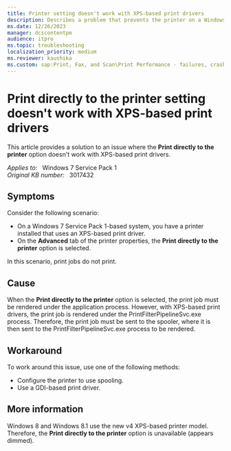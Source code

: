 ```yaml
---
title: Printer setting doesn't work with XPS-based print drivers
description: Describes a problem that prevents the printer on a Windows 7 Service Pack 1-based system from printing. This issue occurs when the printer uses an XPS-based print driver.
ms.date: 12/26/2023
manager: dcscontentpm
audience: itpro
ms.topic: troubleshooting
localization_priority: medium
ms.reviewer: kaushika
ms.custom: sap:Print, Fax, and Scan\Print Performance - failures, crashes, not responsive, csstroubleshoot
---
```

# Print directly to the printer setting doesn't work with XPS-based print drivers

This article provides a solution to an issue where the **Print directly to the printer** option doesn't work with XPS-based print drivers.

_Applies to:_ &nbsp; Windows 7 Service Pack 1  
_Original KB number:_ &nbsp; 3017432

## Symptoms

Consider the following scenario:

- On a Windows 7 Service Pack 1-based system, you have a printer installed that uses an XPS-based print driver.
- On the **Advanced** tab of the printer properties, the **Print directly to the printer** option is selected.

In this scenario, print jobs do not print.

## Cause

When the **Print directly to the printer** option is selected, the print job must be rendered under the application process. However, with XPS-based print drivers, the print job is rendered under the PrintFilterPipelineSvc.exe process. Therefore, the print job must be sent to the spooler, where it is then sent to the PrintFilterPipelineSvc.exe process to be rendered.

## Workaround

To work around this issue, use one of the following methods:

- Configure the printer to use spooling.
- Use a GDI-based print driver.

## More information

Windows 8 and Windows 8.1 use the new v4 XPS-based printer model. Therefore, the **Print directly to the printer** option is unavailable (appears dimmed).
